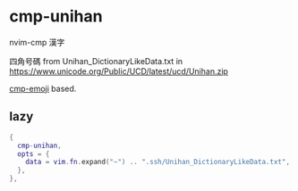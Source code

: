 # cmp-unihan

nvim-cmp 漢字

四角号碼 from Unihan_DictionaryLikeData.txt in https://www.unicode.org/Public/UCD/latest/ucd/Unihan.zip

[cmp-emoji](https://github.com/hrsh7th/cmp-emoji) based.

## lazy

```lua
{
  cmp-unihan,
  opts = {
    data = vim.fn.expand("~") .. ".ssh/Unihan_DictionaryLikeData.txt",
  },
},
```
